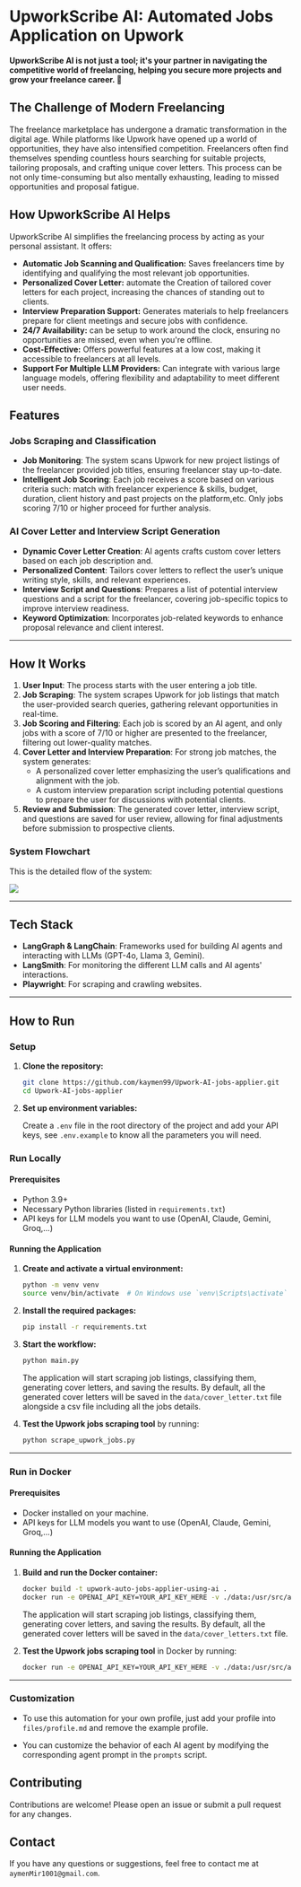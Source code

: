# UpworkScribe AI: Automated Jobs Application on Upwork

**UpworkScribe AI is not just a tool; it's your partner in navigating the competitive world of freelancing, helping you secure more projects and grow your freelance career. 🚀**

## The Challenge of Modern Freelancing

The freelance marketplace has undergone a dramatic transformation in the digital age. While platforms like Upwork have opened up a world of opportunities, they have also intensified competition. Freelancers often find themselves spending countless hours searching for suitable projects, tailoring proposals, and crafting unique cover letters. This process can be not only time-consuming but also mentally exhausting, leading to missed opportunities and proposal fatigue.

## How UpworkScribe AI Helps

UpworkScribe AI simplifies the freelancing process by acting as your personal assistant. It offers:

* **Automatic Job Scanning and Qualification:** Saves freelancers time by identifying and qualifying the most relevant job opportunities.
* **Personalized Cover Letter:** automate the Creation of tailored cover letters for each project, increasing the chances of standing out to clients.
* **Interview Preparation Support:** Generates materials to help freelancers prepare for client meetings and secure jobs with confidence.
* **24/7 Availability:** can be setup to work around the clock, ensuring no opportunities are missed, even when you're offline.
* **Cost-Effective:** Offers powerful features at a low cost, making it accessible to freelancers at all levels.
* **Support For Multiple LLM Providers:** Can integrate with various large language models, offering flexibility and adaptability to meet different user needs.

## Features

### Jobs Scraping and Classification

- **Job Monitoring**: The system scans Upwork for new project listings of the freelancer provided job titles, ensuring freelancer stay up-to-date.
- **Intelligent Job Scoring**: Each job receives a score based on various criteria such: match with freelancer experience & skills, budget, duration, client history and past projects on the platform,etc. Only jobs scoring 7/10 or higher proceed for further analysis.

### AI Cover Letter and Interview Script Generation

- **Dynamic Cover Letter Creation**: AI agents crafts custom cover letters based on each job description and.
- **Personalized Content**: Tailors cover letters to reflect the user’s unique writing style, skills, and relevant experiences.
- **Interview Script and Questions**: Prepares a list of potential interview questions and a script for the freelancer, covering job-specific topics to improve interview readiness.
- **Keyword Optimization**: Incorporates job-related keywords to enhance proposal relevance and client interest.

---

## How It Works

1. **User Input**: The process starts with the user entering a job title.
2. **Job Scraping**: The system scrapes Upwork for job listings that match the user-provided search queries, gathering relevant opportunities in real-time.
3. **Job Scoring and Filtering**: Each job is scored by an AI agent, and only jobs with a score of 7/10 or higher are presented to the freelancer, filtering out lower-quality matches.
5. **Cover Letter and Interview Preparation**: For strong job matches, the system generates:
   - A personalized cover letter emphasizing the user’s qualifications and alignment with the job.
   - A custom interview preparation script including potential questions to prepare the user for discussions with potential clients.
6. **Review and Submission**: The generated cover letter, interview script, and questions are saved for user review, allowing for final adjustments before submission to prospective clients.

### System Flowchart

This is the detailed flow of the system:

[![](https://mermaid.ink/img/pako:eNqdlMGO2jAQhl_FMlJPoNJyKETtSiEBxGqL2rJ7Sjg49oRYBDuyHegKePc6TlKye1olUiJP8n_zz4xiXzCVDLCH94oUGXoOY4Hs9Ri9aFBoLYrSaPQoE_TMTQ47NBo9ID_aUqsG9FKcpTpUn_Wu5nwnmFuBVIBqGesK6ue8kl1r0Xf07fOX8RWF623g_wmjkGtKFENP8jyqFFzsuwm66MOPhg0uQQb0gFKpXLE_iaEZ6FvXM3DgLyUpaNeStp7RCgQoYsBhflHknBLDpUCBFAaE2XXhjWwzX9FiE0b2ftNW6Lpf3JMG8mSn-ATGgNp1Ncu7Zm191InDuRoXLwz6hH6XoKsi3g5t4chVtCUnQC3uhvuu2GUtrIOVC4JY1KE2r7ltFqU8z70BTdOhNkoewBtMJpNmPTpzZjLva_F3SGUulTcYj8dd3G_wdHbHp9PpR_F5gydJL_egdU-SPnjYuqe98EXrns764Mv_o-uFrxp81s-92WNNEsZYrwlseiXAQ3wEdSSc2dPmUiWMscngCDH27JIRdYhxLG5WR0ojt6-CYs-oEoZYyXKfYS8lubZRWTD744ec2CPr2Ly9_QPS1oVz?type=png)](https://mermaid.live/edit#pako:eNqdlMGO2jAQhl_FMlJPoNJyKETtSiEBxGqL2rJ7Sjg49oRYBDuyHegKePc6TlKye1olUiJP8n_zz4xiXzCVDLCH94oUGXoOY4Hs9Ri9aFBoLYrSaPQoE_TMTQ47NBo9ID_aUqsG9FKcpTpUn_Wu5nwnmFuBVIBqGesK6ue8kl1r0Xf07fOX8RWF623g_wmjkGtKFENP8jyqFFzsuwm66MOPhg0uQQb0gFKpXLE_iaEZ6FvXM3DgLyUpaNeStp7RCgQoYsBhflHknBLDpUCBFAaE2XXhjWwzX9FiE0b2ftNW6Lpf3JMG8mSn-ATGgNp1Ncu7Zm191InDuRoXLwz6hH6XoKsi3g5t4chVtCUnQC3uhvuu2GUtrIOVC4JY1KE2r7ltFqU8z70BTdOhNkoewBtMJpNmPTpzZjLva_F3SGUulTcYj8dd3G_wdHbHp9PpR_F5gydJL_egdU-SPnjYuqe98EXrns764Mv_o-uFrxp81s-92WNNEsZYrwlseiXAQ3wEdSSc2dPmUiWMscngCDH27JIRdYhxLG5WR0ojt6-CYs-oEoZYyXKfYS8lubZRWTD744ec2CPr2Ly9_QPS1oVz)

---

## Tech Stack

-   **LangGraph & LangChain**: Frameworks used for building AI agents and interacting with LLMs (GPT-4o, Llama 3, Gemini).
-   **LangSmith**: For monitoring the different LLM calls and AI agents' interactions.
-   **Playwright**: For scraping and crawling websites.

---

## How to Run

### Setup

1. **Clone the repository:**

   ```sh
   git clone https://github.com/kaymen99/Upwork-AI-jobs-applier.git
   cd Upwork-AI-jobs-applier
   ```

2. **Set up environment variables:**

   Create a `.env` file in the root directory of the project and add your API keys, see `.env.example` to know all the parameters you will need.

### Run Locally

#### Prerequisites

- Python 3.9+
- Necessary Python libraries (listed in `requirements.txt`)
- API keys for LLM models you want to use (OpenAI, Claude, Gemini, Groq,...)

#### Running the Application

1. **Create and activate a virtual environment:**

   ```sh
   python -m venv venv
   source venv/bin/activate  # On Windows use `venv\Scripts\activate`
   ```

2. **Install the required packages:**

   ```sh
   pip install -r requirements.txt
   ```

3. **Start the workflow:**

   ```sh
   python main.py
   ```

   The application will start scraping job listings, classifying them, generating cover letters, and saving the results. By default, all the generated cover letters will be saved in the `data/cover_letter.txt` file alongside a csv file including all the jobs details.

4. **Test the Upwork jobs scraping tool** by running:

   ```sh
   python scrape_upwork_jobs.py
   ```

---

### Run in Docker

#### Prerequisites

- Docker installed on your machine.
- API keys for LLM models you want to use (OpenAI, Claude, Gemini, Groq,...)

#### Running the Application

1. **Build and run the Docker container:**

   ```sh
   docker build -t upwork-auto-jobs-applier-using-ai .
   docker run -e OPENAI_API_KEY=YOUR_API_KEY_HERE -v ./data:/usr/src/app/data upwork-auto-jobs-applier-using-ai
   ```

   The application will start scraping job listings, classifying them, generating cover letters, and saving the results. By default, all the generated cover letters will be saved in the `data/cover_letters.txt` file.

2. **Test the Upwork jobs scraping tool** in Docker by running:

   ```sh
   docker run -e OPENAI_API_KEY=YOUR_API_KEY_HERE -v ./data:/usr/src/app/data upwork-auto-jobs-applier-using-ai python scrape_upwork_jobs.py
   ```

---

### Customization

- To use this automation for your own profile, just add your profile into `files/profile.md` and remove the example profile.

- You can customize the behavior of each AI agent by modifying the corresponding agent prompt in the `prompts` script.

## Contributing

Contributions are welcome! Please open an issue or submit a pull request for any changes.

## Contact

If you have any questions or suggestions, feel free to contact me at `aymenMir1001@gmail.com`.

